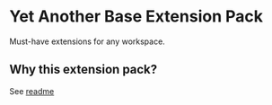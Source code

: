 # Yet Another Base Extension Pack

Must-have extensions for any workspace.

## Why this extension pack?

See [readme](../README.md)
